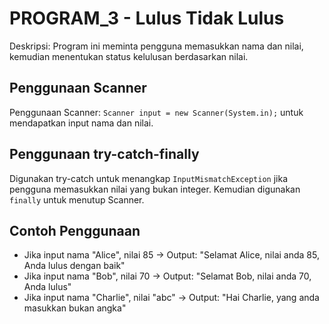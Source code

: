 # PROGRAM_3 - Lulus Tidak Lulus

Deskripsi: Program ini meminta pengguna memasukkan nama dan nilai, kemudian menentukan status kelulusan berdasarkan nilai.

## Penggunaan Scanner

Penggunaan Scanner: `Scanner input = new Scanner(System.in);` untuk mendapatkan input nama dan nilai.

## Penggunaan try-catch-finally

Digunakan try-catch untuk menangkap `InputMismatchException` jika pengguna memasukkan nilai yang bukan integer. Kemudian digunakan `finally` untuk menutup Scanner.

## Contoh Penggunaan

- Jika input nama "Alice", nilai 85 -> Output: "Selamat Alice, nilai anda 85, Anda lulus dengan baik"
- Jika input nama "Bob", nilai 70 -> Output: "Selamat Bob, nilai anda 70, Anda lulus"
- Jika input nama "Charlie", nilai "abc" -> Output: "Hai Charlie, yang anda masukkan bukan angka"
